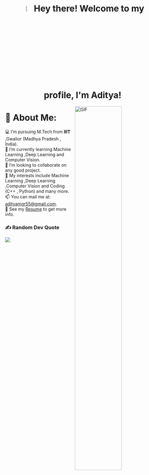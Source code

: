 <h1 align="center"> <img alt="GIF" width="7%" src="https://i.pinimg.com/originals/51/12/5d/51125d9904b0aab078e2f7d0cbf37d8a.gif"> Hey there! Welcome to my profile, I'm Aditya! </h1>
<img align="right" alt="GIF" width="55%" src="https://i.pinimg.com/originals/0b/5c/c0/0b5cc024841accd9a31a7b2daeb0e57b.gif"/>

# 💫 About Me:
💻 I’m pursuing M.Tech from <b> IIIT </b>,Gwalior (Madhya Pradesh , India).<br>
🌱 I’m currently learning Machine Learning ,Deep Learning and Computer Vision.<br>
👯 I’m looking to collaborate on any good project.<br>
🤔 My interests include Machine Learning ,Deep Learning ,Computer Vision and Coding (C++ , Python) and many more.<br>📫 You can mail me at: adityamgr55@gmail.com.<br>
📝 See my [Resume](https://drive.google.com/file/d/1fq4-E_MVmB2gkSwJSpO0MsEcM0vwoGp-/view?usp=sharing) to get more info.

### ✍️ Random Dev Quote
![](https://quotes-github-readme.vercel.app/api?type=horizontal&theme=radical)
